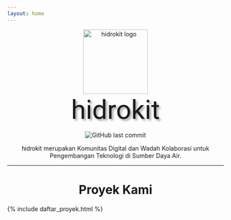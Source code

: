 ```yaml
---
layout: home
---
```


<div align="center" class="m-2">

<img alt="hidrokit logo" src="https://hidrokit.github.io/hidrokit/assets/images/presskit/hidrokit-logo-300x300.png" width=150px>
<div class="h1 mb-3" style="font-family: 'Roboto', sans-serif; font-size: 62px !important; text-shadow: 4px 4px 4px #aaa;">hidrokit</div>
    
<img alt="GitHub last commit" class="mb-3" src="https://img.shields.io/github/last-commit/hidrokit/hidrokit.github.io?label=LAST%20UPDATE&logo=github&style=for-the-badge"><br>
    
<span style="font-family: 'Roboto', sans-serif;">hidrokit</span> merupakan Komunitas Digital dan Wadah Kolaborasi untuk Pengembangan Teknologi di Sumber Daya Air.

</div>

-----

<div align="center" class="m-2" markdown="1">

# Proyek Kami

</div>

{% include daftar_proyek.html %}
